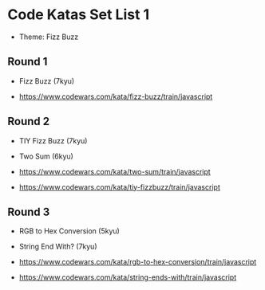 # Code Katas Set List 1

- Theme: Fizz Buzz

## Round 1

- Fizz Buzz (7kyu)

- https://www.codewars.com/kata/fizz-buzz/train/javascript

## Round 2

- TIY Fizz Buzz (7kyu)

- Two Sum (6kyu)

- https://www.codewars.com/kata/two-sum/train/javascript

- https://www.codewars.com/kata/tiy-fizzbuzz/train/javascript

## Round 3

- RGB to Hex Conversion (5kyu)

- String End With? (7kyu)

- https://www.codewars.com/kata/rgb-to-hex-conversion/train/javascript

- https://www.codewars.com/kata/string-ends-with/train/javascript
